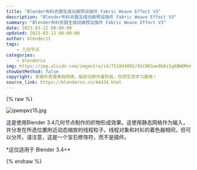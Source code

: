 ```yaml
---
title: "Blender布料衣服生成动画预设插件 Fabric Weave Effect V3"
description: "Blender布料衣服生成动画预设插件 Fabric Weave Effect V3"
summary: "Blender布料衣服生成动画预设插件 Fabric Weave Effect V3"
date: 2023-03-12 00:00:00
updated: 2023-03-12 00:00:00
author: blenderit
tags: 
    - 几何节点
categories:
    - blenderco
img: https://img.alicdn.com/imgextra/i4/751044092/O1CN01we8b6z1g6BWOMn6Y8_!!751044092.jpg
showGetMethod: false
copyright: 本插件资源来自网络，版权归原作者所有，仅供交流学习使用！
source_link: https://blenderco.cn/44434.html
---
```


{% raw %}
<p><img class="aligncenter" src="https://img.alicdn.com/imgextra/i4/751044092/O1CN01we8b6z1g6BWOMn6Y8_!!751044092.jpg" alt="qweqwz15.jpg "></p><p>这是使用Blender 3.4几何节点制作的织物形成效果。这使用静态网格作为输入，并分发在所选位置附近动态缩放的线程粒子。线程对象和衬衫的着色器相同，但可以分开。请注意，这是一个宝石修饰符，而不是插件。</p><p>*这仅适用于 Blender 3.4+*</p>
<div style="display: none">blenderco</div>
{% endraw %}